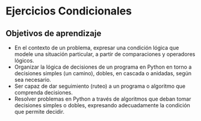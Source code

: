 # Ejercicios Condicionales

## Objetivos de aprendizaje

- En el contexto de un problema, expresar una condición lógica que modele una situación particular, a partir de comparaciones y operadores lógicos.
- Organizar la lógica de decisiones de un programa en Python en torno a decisiones simples (un camino), dobles, en cascada o anidadas, según sea necesario.
- Ser capaz de dar seguimiento (ruteo) a un programa o algoritmo que comprenda decisiones.
- Resolver problemas en Python a través de algoritmos que deban tomar decisiones simples o dobles, expresando adecuadamente la condición que permite decidir.